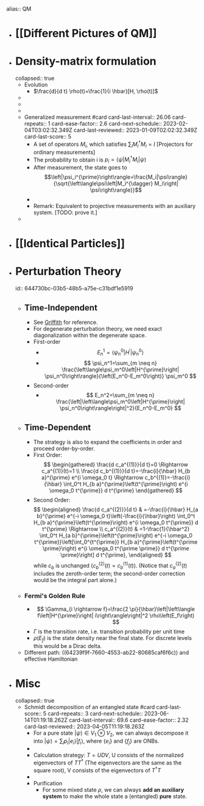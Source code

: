 alias:: QM

- # [[Different Pictures of QM]]
- # Density-matrix formulation
  collapsed:: true
	- Evolution
		- $\frac{d}{d t} \rho(t)=\frac{1}{i \hbar}[H, \rho(t)]$
	-
	-
	-
	- Generalized measurement #card
	  card-last-interval:: 26.06
	  card-repeats:: 1
	  card-ease-factor:: 2.6
	  card-next-schedule:: 2023-02-04T03:02:32.349Z
	  card-last-reviewed:: 2023-01-09T02:02:32.349Z
	  card-last-score:: 5
		- A set of operators $M_i$, which satisfies $\sum_iM_i^\dag M_i=I$ [Projectors for ordinary measurements]
		- The probability to obtain i is $p_i=\left\langle\psi\left|M_i^{\dagger} M_i\right| \psi\right\rangle$
		- After measurement, the state goes to $$\left|\psi_i^{\prime}\right\rangle=\frac{M_i|\psi\rangle}{\sqrt{\left\langle\psi\left|M_i^{\dagger} M_i\right| \psi\right\rangle}}$$
		-
		- Remark: Equivalent to projective measurements with an auxiliary system. [TODO: prove it.]
	-
- # [[Identical Particles]]
- # Perturbation Theory
  id:: 644730bc-03b5-48b5-a75e-c31bdf1e5919
	- ## Time-Independent
		- See [Griffith](((64473628-1f5e-4716-ae6b-39422002886f))) for reference.
		- For degenerate perturbation theory, we need exact diagonalization within the degenerate space.
		- First-order
			- $$E_n^1=\left\langle\psi_n^0\left|H^{\prime}\right| \psi_n^0\right\rangle$$
			- $$
			  \psi_n^1=\sum_{m \neq n} \frac{\left\langle\psi_m^0\left|H^{\prime}\right| \psi_n^0\right\rangle}{\left(E_n^0-E_m^0\right)} \psi_m^0
			  $$
		- Second-order
			- $$
			  E_n^2=\sum_{m \neq n} \frac{\left|\left\langle\psi_m^0\left|H^{\prime}\right| \psi_n^0\right\rangle\right|^2}{E_n^0-E_m^0}
			  $$
	- ## Time-Dependent
		- The strategy is also to expand the coefficients in order and proceed order-by-order.
		- First Order:
		  $$
		  \begin{gathered}
		  \frac{d c_a^{(1)}}{d t}=0 \Rightarrow c_a^{(1)}(t)=1 \\
		  \frac{d c_b^{(1)}}{d t}=-\frac{i}{\hbar} H_{b a}^{\prime} e^{i \omega_0 t} \Rightarrow c_b^{(1)}=-\frac{i}{\hbar} \int_0^t H_{b a}^{\prime}\left(t^{\prime}\right) e^{i \omega_0 t^{\prime}} d t^{\prime}
		  \end{gathered}
		  $$
		- Second Order:
		  $$
		  \begin{aligned}
		  \frac{d c_a^{(2)}}{d t} & =-\frac{i}{\hbar} H_{a b}^{\prime} e^{-i \omega_0 t}\left(-\frac{i}{\hbar}\right) \int_0^t H_{b a}^{\prime}\left(t^{\prime}\right) e^{i \omega_0 t^{\prime}} d t^{\prime} \Rightarrow \\
		  c_a^{(2)}(t) & =1-\frac{1}{\hbar^2} \int_0^t H_{a b}^{\prime}\left(t^{\prime}\right) e^{-i \omega_0 t^{\prime}}\left[\int_0^{t^{\prime}} H_{b a}^{\prime}\left(t^{\prime \prime}\right) e^{i \omega_0 t^{\prime \prime}} d t^{\prime \prime}\right] d t^{\prime},
		  \end{aligned}
		  $$
		  while $c_b$ is unchanged $\left(c_b^{(2)}(t)=c_b^{(1)}(t)\right)$. (Notice that $c_a^{(2)}(t)$ includes the zeroth-order term; the second-order correction would be the integral part alone.)
	- ### Fermi's Golden Rule
		- $$
		  \Gamma_{i \rightarrow f}=\frac{2 \pi}{\hbar}\left|\left\langle f\left|H^{\prime}\right| i\right\rangle\right|^2 \rho\left(E_f\right)
		  $$
		- $\Gamma$ is the transition rate, i.e. transition probability per unit time
		- $\rho(E_f)$ is the state density near the final state. For discrete levels this would be a Dirac delta.
	- Different path: ((64239f9f-7660-4553-ab22-80685caf6f6c)) and effective Hamiltonian
- # Misc
  collapsed:: true
	- Schmidt decomposition of an entangled state #card
	  card-last-score:: 5
	  card-repeats:: 3
	  card-next-schedule:: 2023-06-14T01:19:18.262Z
	  card-last-interval:: 69.6
	  card-ease-factor:: 2.32
	  card-last-reviewed:: 2023-04-05T11:19:18.263Z
		- For a pure state $|\psi\rangle\in V_1\otimes V_2$, we can always decompose it into $|\psi\rangle=\sum_ip_i|e_i\rangle| f_i\rangle$, where $\{e_i\}$ and $\{f_j\}$ are ONBs.
		-
		- Calculation strategy: $T=UDV$, U consists of the normalized eigenvectors of ${T T^\dag}$ (The eigenvectors are the same as the square root), V consists of the eigenvectors of ${T^\dag T}$
		-
		- Purification
			- For some mixed state $\rho$, we can always **add an auxiliary system** to make the whole state a (entangled) **pure** state.